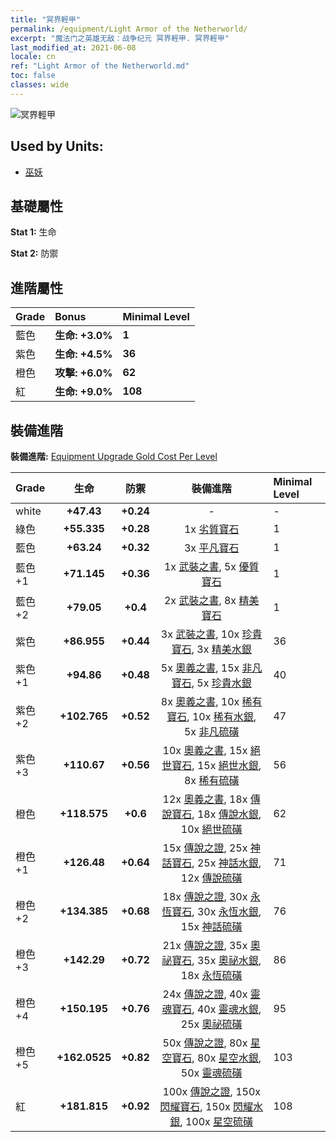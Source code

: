 ```yaml
---
title: "冥界輕甲"
permalink: /equipment/Light Armor of the Netherworld/
excerpt: "魔法门之英雄无敌：战争纪元 冥界輕甲. 冥界輕甲"
last_modified_at: 2021-06-08
locale: cn
ref: "Light Armor of the Netherworld.md"
toc: false
classes: wide
---
```


  ![冥界輕甲](/images/e/e_3054.png)

## Used by Units:

* [巫妖](/cn/units/Lich/) 


## 基礎屬性
 **Stat 1:** 生命

 **Stat 2:** 防禦

## 進階屬性

  |     Grade    |   Bonus | Minimal Level | 
  |:-------------|:--------|:--------------| 
  | 藍色 | **生命: +3.0%** | **1** | 
  | 紫色 | **生命: +4.5%** | **36** | 
  | 橙色 | **攻擊: +6.0%** | **62** | 
  | 紅 | **生命: +9.0%** | **108** | 


## 裝備進階
 **裝備進階:** [Equipment Upgrade Gold Cost Per Level](/equipment/EquipmentUpgradeCostPerLevel/) 

  |          Grade      | 生命 | 防禦 | 裝備進階 | Minimal Level |
  |:--------------------|:---------:|:---------:|:----------------:|:--------------|
  | white | **+47.43** | **+0.24** | - | - |
  | 綠色 | **+55.335** | **+0.28** | 1x [劣質寶石](/cn/Items/mat_4/) | 1 |
  | 藍色 | **+63.24** | **+0.32** | 3x [平凡寶石](/cn/Items/mat_10/) | 1 |
  | 藍色 +1 | **+71.145** | **+0.36** | 1x [武裝之書](/cn/Items/mat_18/), 5x [優質寶石](/cn/Items/mat_16/) | 1 |
  | 藍色 +2 | **+79.05** | **+0.4** | 2x [武裝之書](/cn/Items/mat_25/), 8x [精美寶石](/cn/Items/mat_23/) | 1 |
  | 紫色 | **+86.955** | **+0.44** | 3x [武裝之書](/cn/Items/mat_32/), 10x [珍貴寶石](/cn/Items/mat_30/), 3x [精美水銀](/cn/Items/mat_21/) | 36 |
  | 紫色 +1 | **+94.86** | **+0.48** | 5x [奧義之書](/cn/Items/mat_39/), 15x [非凡寶石](/cn/Items/mat_37/), 5x [珍貴水銀](/cn/Items/mat_28/) | 40 |
  | 紫色 +2 | **+102.765** | **+0.52** | 8x [奧義之書](/cn/Items/mat_46/), 10x [稀有寶石](/cn/Items/mat_44/), 10x [稀有水銀](/cn/Items/mat_42/), 5x [非凡硫磺](/cn/Items/mat_36/) | 47 |
  | 紫色 +3 | **+110.67** | **+0.56** | 10x [奧義之書](/cn/Items/mat_53/), 15x [絕世寶石](/cn/Items/mat_51/), 15x [絕世水銀](/cn/Items/mat_49/), 8x [稀有硫磺](/cn/Items/mat_43/) | 56 |
  | 橙色 | **+118.575** | **+0.6** | 12x [奧義之書](/cn/Items/mat_60/), 18x [傳說寶石](/cn/Items/mat_58/), 18x [傳說水銀](/cn/Items/mat_56/), 10x [絕世硫磺](/cn/Items/mat_50/) | 62 |
  | 橙色 +1 | **+126.48** | **+0.64** | 15x [傳說之證](/cn/Items/mat_67/), 25x [神話寶石](/cn/Items/mat_65/), 25x [神話水銀](/cn/Items/mat_63/), 12x [傳說硫磺](/cn/Items/mat_57/) | 71 |
  | 橙色 +2 | **+134.385** | **+0.68** | 18x [傳說之證](/cn/Items/mat_74/), 30x [永恆寶石](/cn/Items/mat_72/), 30x [永恆水銀](/cn/Items/mat_70/), 15x [神話硫磺](/cn/Items/mat_64/) | 76 |
  | 橙色 +3 | **+142.29** | **+0.72** | 21x [傳說之證](/cn/Items/mat_81/), 35x [奧祕寶石](/cn/Items/mat_79/), 35x [奧祕水銀](/cn/Items/mat_77/), 18x [永恆硫磺](/cn/Items/mat_71/) | 86 |
  | 橙色 +4 | **+150.195** | **+0.76** | 24x [傳說之證](/cn/Items/mat_88/), 40x [靈魂寶石](/cn/Items/mat_86/), 40x [靈魂水銀](/cn/Items/mat_84/), 25x [奧祕硫磺](/cn/Items/mat_78/) | 95 |
  | 橙色 +5 | **+162.0525** | **+0.82** | 50x [傳說之證](/cn/Items/mat_95/), 80x [星空寶石](/cn/Items/mat_93/), 80x [星空水銀](/cn/Items/mat_91/), 50x [靈魂硫磺](/cn/Items/mat_85/) | 103 |
  | 紅 | **+181.815** | **+0.92** | 100x [傳說之證](/cn/Items/mat_102/), 150x [閃耀寶石](/cn/Items/mat_100/), 150x [閃耀水銀](/cn/Items/mat_98/), 100x [星空硫磺](/cn/Items/mat_92/) | 108 |

